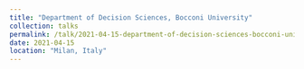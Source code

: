 ```yaml
---
title: "Department of Decision Sciences, Bocconi University"
collection: talks
permalink: /talk/2021-04-15-department-of-decision-sciences-bocconi-university
date: 2021-04-15
location: "Milan, Italy"
---
```

